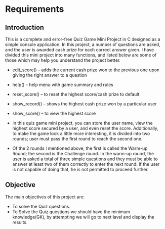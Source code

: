 # Requirements
## Introduction
This is a complete and error-free Quiz Game Mini Project in C designed as a simple console application. In this project, a number of questions are asked, and the user is awarded cash prize for each correct answer given.
I have divided this mini project into many functions, and listed below are some of those which may help you understand the project better.
* edit_score() – adds the current cash prize won to the previous one upon giving the right answer to a question
* help() – help menu with game summary and rules
* reset_score() – to reset the highest score/cash prize to default
* show_record() – shows the highest cash prize won by a particular user
* show_score() – to view the highest score
* In this quiz game mini project, you can store the user name, view the highest score secured by a user, and even reset the score. Additionally, to make the game look a little more interesting, it is divided into two rounds; user must pass the first round to reach the second one.

* Of the 2 rounds I mentioned above, the first is called the Warm-up Round; the second is the Challenge round. In the warm-up round, the user is asked a total of three simple questions and they must be able to answer at least two of them correctly to enter the next round. If the user is not capable of doing that, he is not permitted to proceed further.
## Objective
The main objectives of this project are:

* To solve the Quiz questions.
* To Solve the Quiz questions we should have the minimum knowledge(GK), by attempting we will go to next lavel and display the results.
